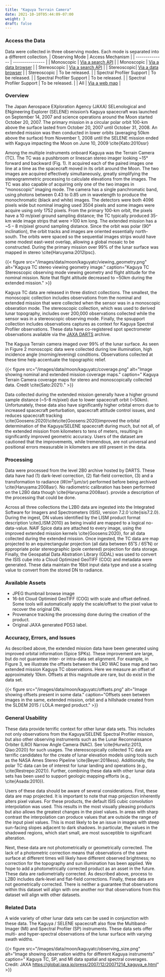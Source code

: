 ```yaml
---
title: "Kaguya Terrain Camera"
date: 2021-10-10T05:44:09-07:00
weight: 3
draft: false
---
```


### Access the Data
Data were collected in three observing modes. Each mode is separated into a different collection.
| Observing Mode | Access Mechanism |
| -------------- | ---------------- |
| Monoscopic | [Via a search API](https://stac.astrogeology.usgs.gov/api/collections/kaguya_terrain_camera_monoscopic_uncontrolled_observations/) |
| Monoscopic | [Via a data browser](https://stac.astrogeology.usgs.gov/browser-dev/#/api/collections/kaguya_terrain_camera_monoscopic_uncontrolled_observations) |
| Stereoscopic | [Via a search API](https://stac.astrogeology.usgs.gov/api/collections/kaguya_terrain_camera_stereoscopic_uncontrolled_observations/) |
| Stereoscopic| [Via a data browser](https://stac.astrogeology.usgs.gov/browser-dev/#/api/collections/kaguya_terrain_camera_stereoscopic_uncontrolled_observations) |
| Stereoscopic | To be released. |
| Spectral Profiler Support | To be released. |
| Spectral Profiler Support | To be released. |
| Spectral Profiler Support | To be released. |
| All | [Via a web map](https://stac.astrogeology.usgs.gov/geostac/) |

### Overview
The Japan Aerospace EXploration Agency (JAXA) SELenological and ENgineering Explorer (SELENE) mission’s Kaguya spacecraft was launched on September 14, 2007 and science operations around the Moon started October 20, 2007. The primary mission in a circular polar orbit 100-km above the surface lasted from October 20, 2007 until October 31, 2008. An extended mission was then conducted in lower orbits (averaging 50km above the surface) from November 1, 2008 until the SELENE mission ended with Kaguya impacting the Moon on June 10, 2009 \cite{Kato:2010ssr}

Among the multiple instruments onboard Kaguya was the Terrain Camera (TC). The TC was a pushbroom or linescan stereo imager looking ~15° forward and backward (Fig. 1). It acquired each of the paired images one line at a time as the spacecraft moved in its orbit around the Moon. The two images are acquired effectively simultaneously, greatly simplifying the stereogrammetric processing to calculate elevations from the images. The TC was also capable of acquiring only one of the two images in “monoscopic” imaging mode. The camera has a single panchromatic band, using photons between 0.43 to 0.85 um in wavelength to produce the monochromatic (black and white) images. The detectors were both 4096 pixels wide but nominal imaging used 3504 pixels and some images were acquire using only 1752 pixels. From the primary 100-km orbit, the pixels have a 10 m/pixel ground sampling distance; the TC typically produced 35-km wide image strips that were >100 km long. The extended mission has a ~5 – 8 m/pixel ground sampling distance. Since the orbit was polar (90° inclination), the orbit tracks and images are oriented essentially north-south. The orbits were spaced so the sequential images strips would have some modest east-west overlap, allowing a global mosaic to be constructed. During the primary mission over 99% of the lunar surface was mapped in stereo \cite{Haruyama:2012lpsc}.

{{< figure src="/images/data/moon/kaguyatc/viewing_geometry.png" alt="Kaguya TC stereo viewing geometry image." caption="Kaguya TC Stereoscopic observing mode viewing geometry and flight altitude for the nominal mission. Note that flight altitude decreased to ~50km during the extended mission." >}}

Kaguya TC data are released in three distinct collections. The smallest, the monoscopic collection includes observations from the nominal and extended mission that were collected when the sensor was in a monoscopic obseration mode. The stereoscopic collection, which was used to derived lunar topography, includes over 200,000 observations collected while the sensor was in a stereoscopic observing mode. Finally, the spsupport collection includes observations captures as context for Kaguya Spectral Profiler observations. These data have co-registered spot spectrometer observations available via the [JAXA DARTS]( https://darts.isas.jaxa.jp/planet/project/selene/data.html) archive.

The Kaguya Terrain camera imaged over 99% of the lunar surface. As seen in Figure 2 monoscopic data were collected during low illumination, high incidence angle (morning/evening) conditions. Observations collected at these time help accentuate the topographic relief. 

{{< figure src="/images/data/moon/kaguyatc/coverage.png" alt="Image showing nominal and extended mission coverage maps." caption=" Kaguya Terrain Camera coverage maps for stereo and monoscopically collected data. Credit \cite{Sato:2021}." >}}

Data collected during the extended mission generally have a higher ground sample distance (~5-8 m/pixel) due to lower spacecraft orbit (~50km). Unfortunately, these data also have significantly higher orbital errors due to increased spacecraft perturbation, spacecraft attitude control issues, and reduces spacecraft tracking \cite{Goosens:2020}\cite\cite{Goosens:2020}improved the orbital determination of the Kaguya/SELENE spacecraft during much, but not all, of the extended mission from kilometers to tens of meters, resulting in significantly improved geometric accuracy. Users of the dataset are cautioned that the improvements, while tremendous, are not universal and positional errors measurable in kilometers are still present in the data.
### Processing
Data were processed from the level 2B0 archive hosted by DARTS. These data have had (1) dark-level correction, (2) flat-field correction, (3) and a transformation to radiance ($W/m^{2}/μm/sr$) performed before being archived \cite{Haruyama:2008asr}. No radiometric calibration has been performed on the L2B0 data though \cite{Haruyama:2008asr}. provide a description of the processing that could be done.

Across all three collections the L2B0 data are ingested into the Integrated Software for Imagers and Spectrometers (ISIS), version 7.2.0 \cite{isis7.2.0}. During the ingest, DN values identified by the LISM product format description \cite{LISM:2010} as being invalid are mapped to a logical no-data-value. NAIF Spice data are attached to every image, using the improved extended mission kernels \cite{Goosens:2020}, for all data collected during the extended mission. Once ingested, the TC data are map projected to an equirectangular projection (all data between 65˚S / 65˚N) or appropriate polar stereographic (pole centered) projection for data storage. Finally, the Geospatial Data Abstration Library (GDAL) was used to convert the ISIS cube into a Cloud Optimized GeoTIFF (COG) and metadata were generated. These data maintain the 16bit input data type and use a scaling value to convert from the stored DN to radiance.

### Available Assets
- JPEG thumbnail browse image
- 16-bit Cloud Optimied GeoTIFF (COG) with scale and offset defined. Some tools will automatically apply the scale/offset to the pixel value to recover the original DN.
- Provenance tracking the processing done during the creation of the product.
- Original JAXA generated PDS3 label.
### Accuracy, Errors, and Issues
As described above, the extended mission data have been generated using improved orbital information (Spice SPKs). These improvement are large, but do not guarantee inter- or intra-data set alignment. For example, in Figure 3, we illustrate the offsets between the LRO WAC base map and two extended mission Kaguya TC observations. Here we measure an offset of approximately 10km. Offsets at this magnitude are rare, but do exist in the data set.

{{< figure src="/images/data/moon/kaguyatc/offsets.png" alt="Image showing offsets present in some data." caption="Offsets seen between images in the same, extended mission, orbit and a hillshade created from the SLDEM 2015 / LOLA merged product." >}}

### General Usability
These data provide terrific context for other lunar data sets. This includes not only observations from the Kaguya/SELENE Spectral Profiler mission, but also other observing instruments such as the Lunar Reconnaissance Orbiter (LRO) Narrow Angle Camera (NAC). See \cite{Hurwitz:2013, Qiao:2020} for such usages. The stereoscopically collected TC data are terrific candidates for the create of lunar elevation models using tools such as the NASA Ames Stereo Pipeline \cite{Beyer:2018ess}. Additionally, the polar TC data can be of interest for lunar landing and operations (e.g., \cite{Restrepo:2021}). Further, combining these data with other lunar data sets has been used to support geologic mapping efforts (e.g., \cite{Asada:2010}).

Users of these data should be aware of several considerations. First, these data are map projected. It is important to note that map projection inherently alters pixel values. For these products, the default ISIS cubic convolution interpolation was used. This results in the most visually pleasing products but also allows the greatest changes in the pixel values. In areas with sharp contrast the interpolation can produce values that are outside the range of the input pixel values. This is most likely to be an issue in images with steep sun-facing slopes adjacent to dark shadows. In particular, the values in the shadowed regions, which start small, are most susceptible to significant alteration. 

Next, these data are not photometrically or geometrically corrected. The lack of a photometric correction means that observations of the same surface at different times will likely have different observed brightness; no correction for the topography and sun illumination has been applied. We hope to add a photometrically corrected product as an asset in the future. These data are radiometrially corrected. As described above, process to L2B0 includes dark-level and flat-field corrections. Finally, these data are not geometrically corrected. There is neither a guarantee that observations within this dataset will align with one another nor that observations from this dataset will align with other datasets. 

### Related Data

 A wide variety of other lunar data sets can be used in conjunction with these data. The Kaguya / SELENE spacecraft also flow the Multiband-Imager (MI) and Spectral Profiler (SP) instruments. These data sets offer multi- and hyper-spectral observations of the lunar surface with varying swath widths.

 {{< figure src="/images/data/moon/kaguyatc/observing_size.png" alt="Image showing observation widths for different Kaguya instruments" caption=" Kaguya TC, SP, and MI data spatial and spectral coverages. Credit: JAXA https://global.jaxa.jp/press/2007/12/20071214_kaguya_e.html" >}}